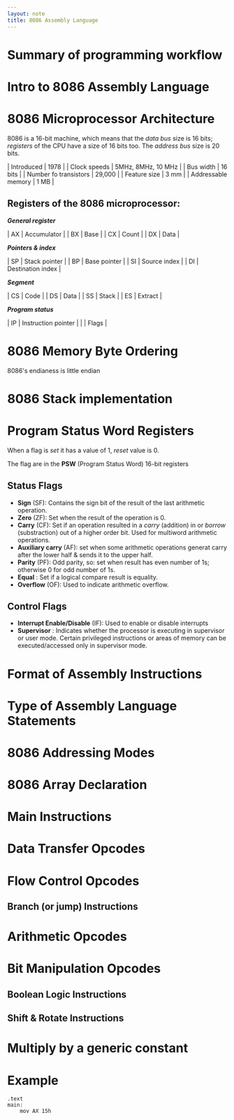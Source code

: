 ```yaml
---
layout: note
title: 8086 Assembly Language
---
```


# Summary of programming workflow

# Intro to 8086 Assembly Language

# 8086 Microprocessor Architecture

8086 is a 16-bit machine, which means that the *data bus* size is 16 bits; *registers* of the CPU have a size of 16 bits too. The *address bus* size is 20 bits.

| Introduced | 1978 |
| Clock speeds | 5MHz, 8MHz, 10 MHz |
| Bus width | 16 bits |
| Number fo transistors | 29,000 |
| Feature size | 3 mm |
| Addressable memory | 1 MB |

## Registers of the 8086 microprocessor:

***General register***

| AX | Accumulator |
| BX | Base |
| CX | Count |
| DX | Data |

***Pointers & index***

| SP | Stack pointer |
| BP | Base pointer |
| SI | Source index |
| DI | Destination index |

***Segment***

| CS | Code |
| DS | Data |
| SS | Stack |
| ES | Extract |

***Program status***

| IP | Instruction pointer |
|    | Flags |

# 8086 Memory Byte Ordering

8086's endianess is little endian

# 8086 Stack implementation

# Program Status Word Registers

When a flag is *set* it has a value of 1, *reset* value is 0.

The flag are in the **PSW** (Program Status Word) 16-bit registers

## Status Flags

* **Sign** (SF): Contains the sign bit of the result of the last arithmetic operation.
* **Zero** (ZF): Set when the result of the operation is 0.
* **Carry** (CF): Set if an operation resulted in a *carry* (addition) in or *borrow* (substraction) out of a higher order bit. Used for multiword arithmetic operations.
* **Auxiliary carry** (AF): set when some arithmetic operations generat carry after the lower half & sends it to the upper half.
* **Parity** (PF): Odd parity, so: set when result has even number of 1s; otherwise 0 for odd number of 1s.
* **Equal** : Set if a logical compare result is equality.
* **Overflow** (OF): Used to indicate arithmetic overflow.

## Control Flags

* **Interrupt Enable/Disable** (IF): Used to enable or disable interrupts
* **Supervisor** : Indicates whether the processor is executing in supervisor or user mode. Certain privileged instructions or areas of memory can be executed/accessed only in supervisor mode.

# Format of Assembly Instructions

# Type of Assembly Language Statements

# 8086 Addressing Modes

# 8086 Array Declaration

# Main Instructions

# Data Transfer Opcodes

# Flow Control Opcodes

## Branch (or jump) Instructions

# Arithmetic Opcodes

# Bit Manipulation Opcodes

## Boolean Logic Instructions

## Shift & Rotate Instructions

# Multiply by a generic constant

# Example

```x86asm
.text
main:
    mov AX 15h
```
